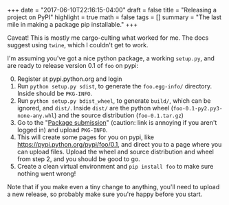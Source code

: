 +++
date = "2017-06-10T22:16:15-04:00"
draft = false
title = "Releasing a project on PyPI"
highlight = true
math = false
tags = []
summary = "The last mile in making a package pip installable."
+++

Caveat!  This is mostly me cargo-culting what worked for me.  The docs suggest using `twine`, which I couldn't get to work.

I'm assuming you've got a nice python package, a working `setup.py`, and are ready to release version 0.1 of `foo` on pypi:


0. Register at pypi.python.org and login
1. Run `python setup.py sdist`, to generate the `foo.egg-info/` directory.  Inside should be `PKG-INFO`.
2. Run `python setup.py bdist_wheel`, to generate `build/`, which can be ignored, and `dist/`.  Inside `dist/` are the python wheel (`foo-0.1-py2.py3-none-any.whl`) and the source distribution (`foo-0.1.tar.gz`)
3. Go to the "[Package submission](https://pypi.python.org/pypi?%3Aaction=submit_form)" (caution: link is annoying if you aren't logged in) and upload `PKG-INFO`.
4. This will create some pages for you on pypi, like https://pypi.python.org/pypi/foo/0.1, and direct you to a page where you can upload files.  Upload the wheel and source distribution and wheel from step 2, and you should be good to go.
5. Create a clean virtual environment and `pip install foo` to make sure nothing went wrong!

Note that if you make even a tiny change to anything, you'll need to upload a new release, so probably make sure you're happy before you start.
